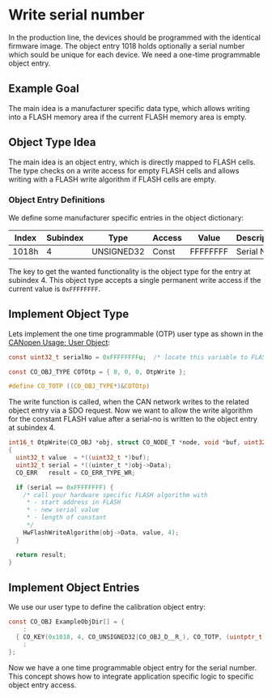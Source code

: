 # Write serial number

In the production line, the devices should be programmed with the identical firmware image. The object entry 1018 holds optionally a serial number which sould be unique for each device. We need a one-time programmable object entry.

## Example Goal

The main idea is a manufacturer specific data type, which allows writing into a FLASH memory area if the current FLASH memory area is empty.

## Object Type Idea

The main idea is an object entry, which is directly mapped to FLASH cells. The type checks on a write access for empty FLASH cells and allows writing with a FLASH write algorithm if FLASH cells are empty.


### Object Entry Definitions

We define some manufacturer specific entries in the object dictionary:

| Index | Subindex | Type       | Access     | Value    | Description        |
| ----- | -------- | ---------- | ---------- | -------- | ------------------ |
| 1018h | 4        | UNSIGNED32 | Const      | FFFFFFFF | Serial No.         |

The key to get the wanted functionality is the object type for the entry at subindex 4. This object type accepts a single permanent write access if the current value is `0xFFFFFFFF`.

## Implement Object Type

Lets implement the one time programmable (OTP) user type as shown in the [CANopen Usage: User Object][1]:

```c
const uint32_t serialNo = 0xFFFFFFFFu;  /* locate this variable to FLASH and initialize with empty cell value */

const CO_OBJ_TYPE COTOtp = { 0, 0, 0, OtpWrite };

#define CO_TOTP ((CO_OBJ_TYPE*)&COTOtp)
```

The write function is called, when the CAN network writes to the related object entry via a SDO request.
Now we want to allow the write algorithm for the constant FLASH value after a serial-no is written to the object entry at subindex 4.

```c
int16_t OtpWrite(CO_OBJ *obj, struct CO_NODE_T *node, void *buf, uint32_t size)
{
  uint32_t value  = *((uint32_t *)buf);
  uint32_t serial = *((uinter_t *)obj->Data);
  CO_ERR   result = CO_ERR_TYPE_WR;

  if (serial == 0xFFFFFFFF) {
    /* call your hardware specific FLASH algorithm with
     * - start address in FLASH
     * - new serial value
     * - length of constant
     */
    HwFlashWriteAlgorithm(obj->Data, value, 4);
  }

  return result;
}
```

## Implement Object Entries


We use our user type to define the calibration object entry:

```c
const CO_OBJ ExampleObjDir[] = {
    :
  { CO_KEY(0x1018, 4, CO_UNSIGNED32|CO_OBJ_D__R_), CO_TOTP, (uintptr_t)&serialNo },
    :
};
```

Now we have a one time programmable object entry for the serial number. This concept shows how to integrate application specific logic to specific object entry access.


[1]: ../../usage/dictionary#user-objects